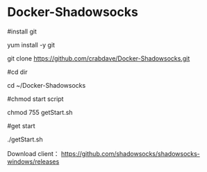# Docker-Shadowsocks

#install git

yum install -y git

git clone https://github.com/crabdave/Docker-Shadowsocks.git

#cd dir

cd ~/Docker-Shadowsocks

#chmod start script

chmod 755 getStart.sh

#get start

./getStart.sh 



Download client：
https://github.com/shadowsocks/shadowsocks-windows/releases
